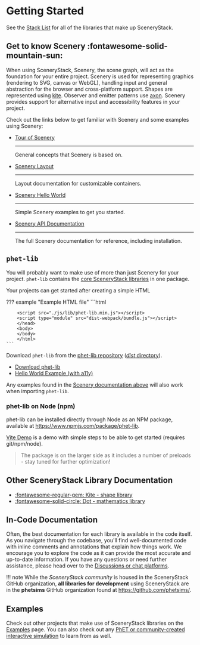 # Getting Started

See the [Stack List](../guides/scenerystack_list.md) for all of the libraries that make up SceneryStack.

## Get to know Scenery :fontawesome-solid-mountain-sun:

When using SceneryStack, Scenery, the scene graph, will act as the foundation for your entire project. Scenery is used for representing graphics (rendering to SVG, canvas or WebGL), handling input and general abstraction for the browser and cross-platform support. Shapes are represented using [kite](https://github.com/phetsims/kite). Observer and emitter patterns use [axon](https://github.com/phetsims/axon). Scenery provides support for alternative input and accessibility features in your project.

Check out the links below to get familiar with Scenery and some examples using Scenery:

<div class="grid cards" markdown>

-   [Tour of Scenery](https://phetsims.github.io/scenery/doc/a-tour-of-scenery.html)

    ---

    General concepts that Scenery is based on.

-   [Scenery Layout](https://phetsims.github.io/scenery/doc/layout)

    ---

    Layout documentation for customizable containers.

-   [Scenery Hello World](https://phetsims.github.io/scenery/examples/)

    ---

    Simple Scenery examples to get you started.

-   [Scenery API Documentation](https://phetsims.github.io/scenery/doc/)

    ---

    The full Scenery documentation for reference, including installation.

</div>

## `phet-lib`

You will probably want to make use of more than just Scenery for your project. `phet-lib` contains the [core SceneryStack libraries](scenerystack_list.md#scenerystack-core) in one package. 

Your projects can get started after creating a simple HTML

??? example "Example HTML file"
    ```html
        <!DOCTYPE html>
        <html lang="en">
        <head>
        <meta charset="UTF-8">
        <title>Example Project</title>

        <script src="./js/lib/phet-lib.min.js"></script>
        <script type="module" src="dist-webpack/bundle.js"></script>
        </head>
        <body>
        </body>
        </html>
    ```
Download `phet-lib` from the [phet-lib repository](https://github.com/phetsims/phet-lib) ([*dist* directory](https://github.com/phetsims/phet-lib/tree/main/dist)).

<div class="grid cards" markdown>

- [Download phet-lib](https://github.com/phetsims/phet-lib)
- [Hello World Example (with a11y)](https://github.com/phetsims/scenery-lab-demo)

</div>

Any examples found in the [Scenery documentation above](#get-to-know-scenery) will also work when importing `phet-lib`.

### phet-lib on Node (npm)

phet-lib can be installed directly through Node as an NPM package, available at <https://www.npmjs.com/package/phet-lib>.

[Vite Demo](https://github.com/phetsims/phet-vite-demo) is a demo with simple steps to be able to get started (requires git/npm/node).

> The package is on the larger side as it includes a number of preloads - stay tuned for further optimization!

## Other SceneryStack Library Documentation

<div class="grid cards" markdown>

- [:fontawesome-regular-gem: Kite - shape library](https://phetsims.github.io/kite/)
- [:fontawesome-solid-circle: Dot - mathematics library](https://phetsims.github.io/dot/doc/)

</div>

## In-Code Documentation

Often, the best documentation for each library is available in the code itself. As you navigate through the codebase, you'll find well-documented code with inline comments and annotations that explain how things work. We encourage you to explore the code as it can provide the most accurate and up-to-date information. If you have any questions or need further assistance, please head over to the [Discussions or chat platforms](../community.md).

!!! note
    While the *SceneryStack community* is housed in the SceneryStack GitHub organization, **all libraries for development** using SceneryStack are in the **phetsims** GitHub organization found at <https://github.com/phetsims/>.


## Examples

Check out other projects that make use of SceneryStack libraries on the [Examples](scenery-examples.md) page. You can also check out any [PhET or community-created interactive simulation](simulation-examples.md) to learn from as well.